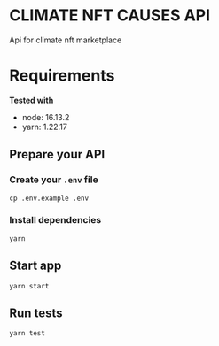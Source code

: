 # CLIMATE NFT CAUSES API

Api for climate nft marketplace

# Requirements

**Tested with**

- node: 16.13.2
- yarn: 1.22.17

## Prepare your API

  ### Create your `.env` file

  `cp .env.example .env`

  ### Install dependencies

  `yarn`

## Start app

`yarn start`

## Run tests

`yarn test`